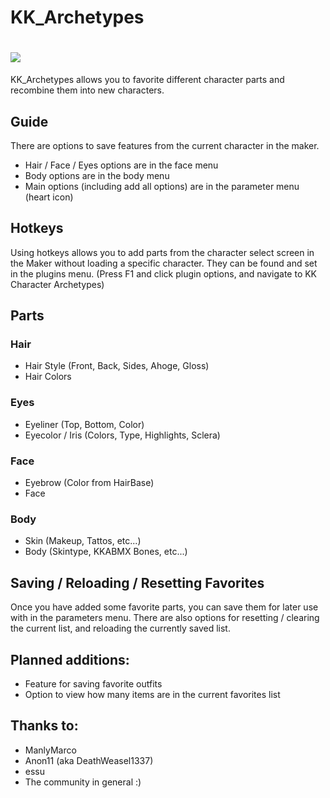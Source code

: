 # KK_Archetypes

# <img src= "https://raw.githubusercontent.com/cptgrey/KK_Archetypes/master/Assets/KKAT1.gif">
KK_Archetypes allows you to favorite different character parts and recombine them into new characters. 

## Guide
There are options to save features from the current character in the maker.
- Hair / Face / Eyes options are in the face menu
- Body options are in the body menu
- Main options (including add all options) are in the parameter menu (heart icon)

## Hotkeys
Using hotkeys allows you to add parts from the character select screen in the Maker without loading a specific character. They can be found and set in the plugins menu. (Press F1 and click plugin options, and navigate to KK Character Archetypes) 

## Parts
### Hair
- Hair Style (Front, Back, Sides, Ahoge, Gloss)
- Hair Colors
### Eyes
- Eyeliner (Top, Bottom, Color)
- Eyecolor / Iris (Colors, Type, Highlights, Sclera)
### Face
- Eyebrow (Color from HairBase)
- Face
### Body
- Skin (Makeup, Tattos, etc...)
- Body (Skintype, KKABMX Bones, etc...)

## Saving / Reloading / Resetting Favorites
Once you have added some favorite parts, you can save them for later use with in the parameters menu. There are also options for resetting / clearing the current list, and reloading the currently saved list.

## Planned additions:
- Feature for saving favorite outfits
- Option to view how many items are in the current favorites list

## Thanks to:
- ManlyMarco
- Anon11 (aka DeathWeasel1337)
- essu
- The community in general :)